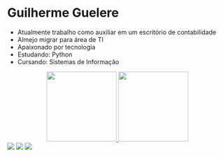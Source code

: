 # Guilherme Guelere
  - Atualmente trabalho como auxiliar em um escritório de contabilidade
  - Almejo migrar para área de TI 
  - Apaixonado por tecnologia 
  - Estudando: Python
  - Cursando: Sistemas de Informação
  
  <div align="center">
  <a href="https://github.com/GuilhermeHRG">
  <img height="160em" src="https://github-readme-stats.vercel.app/api?username=GuilhermeHRG&show_icons=false&theme=dark&include_all_commits=true&count_private=true"/>
  <img height="160em" src="https://github-readme-stats.vercel.app/api/top-langs/?username=GuilhermeHRG&layout=compact&langs_count=7&theme=dark"/>
</div>

<div>
  <a href="https://www.instagram.com/guilherme.guelere/" target="_blank"><img src="https://img.shields.io/badge/-Instagram-%23E4405F?style=for-the-badge&logo=instagram&logoColor=white" target="_blank"></a>
  <a href="mailto:guilhermehenriqueescritorio@gmail.com"><img src="https://img.shields.io/badge/-Gmail-%23333?style=for-the-badge&logo=gmail&logoColor=white" target="_blank"></a>
  <a href="https://www.linkedin.com/in/guilhermehrg" target="_blank"><img src="https://img.shields.io/badge/-LinkedIn-%230077B5?style=for-the-badge&logo=linkedin&logoColor=white" target="_blank"></a> 
</div>
